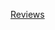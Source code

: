 [Reviews]([URL](https://drive.google.com/file/d/1m6EqqoQEwbtLbGS0Q30Zx1S71XXp1p2y/view?usp=sharing))
